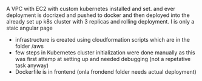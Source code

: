 A VPC with EC2 with custom kubernetes installed and set.
and ever deployment is docrized and pushed to docker and 
then deployed into the already set up k8s cluster with 3
replicas and rolling deployment. I is only a staic angular page

- infrastructure is created using cloudformation scripts
 which are in the folder /aws
- few steps in   Kubernetes cluster initialization were done 
manually as this was first attemp at setting up and needed debugging (not a repetative task anyway)
- Dockerfile is in frontend (onla frondend folder needs actual deployment)
